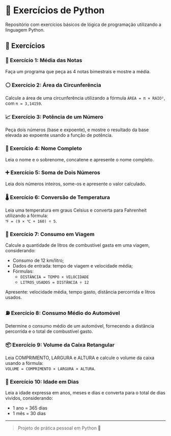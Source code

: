 # 🐍 Exercícios de Python

Repositório com exercícios básicos de lógica de programação utilizando a linguagem Python.

## 📄 Exercícios

### 📝 Exercício 1: Média das Notas
Faça um programa que peça as 4 notas bimestrais e mostre a média.

### ⚪ Exercício 2: Área da Circunferência
Calcule a área de uma circunferência utilizando a fórmula `ÁREA = π × RAIO²`, com `π = 3,14159`.

### 📈 Exercício 3: Potência de um Número
Peça dois números (base e expoente), e mostre o resultado da base elevada ao expoente usando a função de potência.

### 🧩 Exercício 4: Nome Completo
Leia o nome e o sobrenome, concatene e apresente o nome completo.

### ➕ Exercício 5: Soma de Dois Números
Leia dois números inteiros, some-os e apresente o valor calculado.

### 🌡️ Exercício 6: Conversão de Temperatura
Leia uma temperatura em graus Celsius e converta para Fahrenheit utilizando a fórmula:  
`℉ = (9 × ℃ + 160) ÷ 5`.

### 🚗 Exercício 7: Consumo em Viagem
Calcule a quantidade de litros de combustível gasta em uma viagem, considerando:
- Consumo de 12 km/litro;
- Dados de entrada: tempo de viagem e velocidade média;
- Fórmulas:
  - `DISTÂNCIA = TEMPO × VELOCIDADE`
  - `LITROS_USADOS = DISTÂNCIA ÷ 12`

Apresente: velocidade média, tempo gasto, distância percorrida e litros usados.

### ⛽ Exercício 8: Consumo Médio do Automóvel
Determine o consumo médio de um automóvel, fornecendo a distância percorrida e o total de combustível gasto.

### 📦 Exercício 9: Volume da Caixa Retangular
Leia COMPRIMENTO, LARGURA e ALTURA e calcule o volume da caixa usando a fórmula:  
`VOLUME = COMPRIMENTO × LARGURA × ALTURA`.

### 📅 Exercício 10: Idade em Dias
Leia a idade expressa em anos, meses e dias e converta para o total de dias vividos, considerando:
- 1 ano = 365 dias
- 1 mês = 30 dias

---

> Projeto de prática pessoal em Python 🐍
